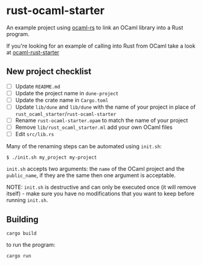 # rust-ocaml-starter

An example project using [ocaml-rs](https://github.com/zshipko/ocaml-rs) to link an OCaml library into a Rust program.

If you're looking for an example of calling into Rust from OCaml take a look at [ocaml-rust-starter](https://github.com/zshipko/ocaml-rust-starter)

## New project checklist

- [ ] Update `README.md`
- [ ] Update the project name in `dune-project`
- [ ] Update the crate name in `Cargo.toml`
- [ ] Update `lib/dune` and `lib/dune` with the name of your project in place of `rust_ocaml_starter`/`rust-ocaml-starter`
- [ ] Rename `rust-ocaml-starter.opam` to match the name of your project
- [ ] Remove `lib/rust_ocaml_starter.ml` add your own OCaml files
- [ ] Edit `src/lib.rs`

Many of the renaming steps can be automated using `init.sh`:

```shell
$ ./init.sh my_project my-project
```

`init.sh` accepts two arguments: the `name` of the OCaml project and the `public_name`, if they are the same then one argument is acceptable.

NOTE: `init.sh` is destructive and can only be executed once (it will remove itself) - make sure you have no modifications that you want to keep before running `init.sh`.

## Building

    cargo build

to run the program:

    cargo run

